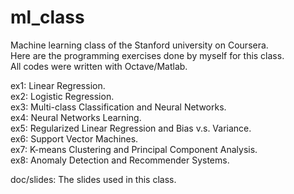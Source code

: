 ml_class
========

Machine learning class of the Stanford university on Coursera. <br/>
Here are the programming exercises done by myself for this class. <br/>
All codes were written with Octave/Matlab.

ex1: Linear Regression. <br/>
ex2: Logistic Regression. <br/>
ex3: Multi-class Classification and Neural Networks. <br/>
ex4: Neural Networks Learning. <br/>
ex5: Regularized Linear Regression and Bias v.s. Variance. <br/>
ex6: Support Vector Machines. <br/>
ex7: K-means Clustering and Principal Component Analysis. <br/>
ex8: Anomaly Detection and Recommender Systems.

doc/slides: The slides used in this class.
